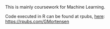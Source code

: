 This is mainly coursework for Machine Learning.

Code executed in R can be found at rpubs, [here](https://rpubs.com/GMortensen):
https://rpubs.com/GMortensen